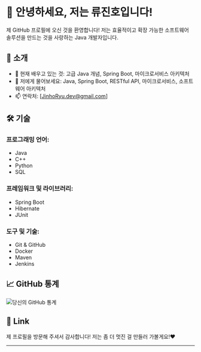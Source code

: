 # 👋 안녕하세요, 저는 류진호입니다!

제 GitHub 프로필에 오신 것을 환영합니다! 저는 효율적이고 확장 가능한 소프트웨어 솔루션을 만드는 것을 사랑하는 Java 개발자입니다.

## 🚀 소개

- 🌱 현재 배우고 있는 것: 고급 Java 개념, Spring Boot, 마이크로서비스 아키텍처
- 💬 저에게 물어보세요: Java, Spring Boot, RESTful API, 마이크로서비스, 소프트웨어 아키텍처
- 📫 연락처: [JinhoRyu.dev@gmail.com]

## 🛠 기술

### 프로그래밍 언어:
- Java
- C++
- Python
- SQL


### 프레임워크 및 라이브러리:
- Spring Boot
- Hibernate
- JUnit

### 도구 및 기술:
- Git & GitHub
- Docker
- Maven
- Jenkins

## 📈 GitHub 통계

![당신의 GitHub 통계](https://github-readme-stats.vercel.app/api?username=ryuj-h&show_icons=true&theme=radical)


## 🤝 Link


제 프로필을 방문해 주셔서 감사합니다! 저는 좀 더 멋진 걸 만들러 가볼게요!❤️

---


